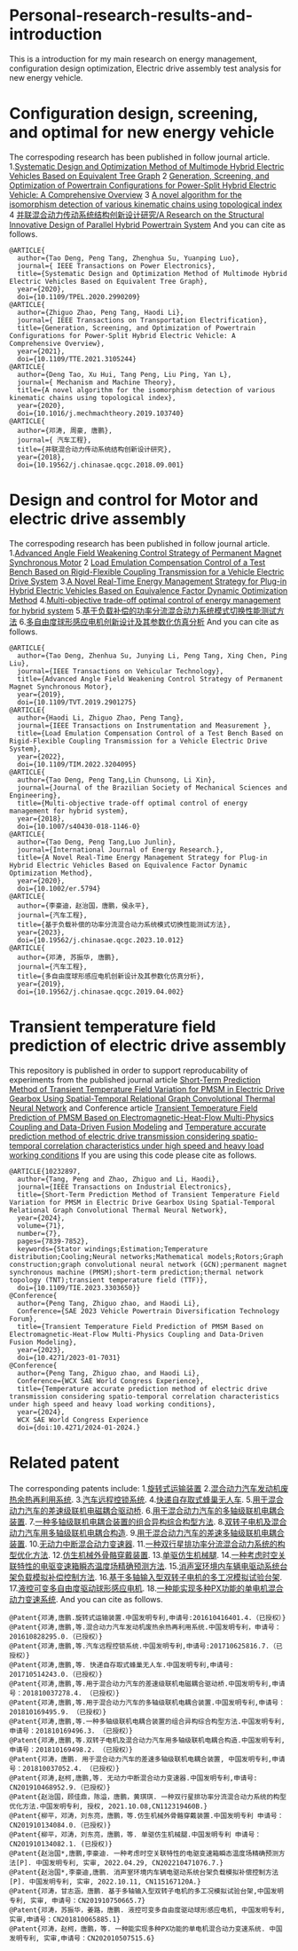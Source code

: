 # Personal-research-results-and-introduction
This is a introduction for my main research on energy management, configuration design optimization, Electric drive assembly test analysis for new energy vehicle.
# Configuration design, screening, and optimal for new energy vehicle

The correspoding research has been published in follow journal article.
1.[Systematic Design and Optimization Method of Multimode Hybrid Electric Vehicles Based on Equivalent Tree Graph](https://ieeexplore.ieee.org/document/9078871) 
2 [Generation, Screening, and Optimization of Powertrain Configurations for Power-Split Hybrid Electric Vehicle: A Comprehensive Overview](https://ieeexplore.ieee.org/document/9514573)
3 [A novel algorithm for the isomorphism detection of various kinematic chains using topological index](https://www.sciencedirect.com/science/article/pii/S0094114X19323468)
4 [并联混合动力传动系统结构创新设计研究/A Research on the Structural Innovative Design of Parallel Hybrid Powertrain System](http://www.qichegongcheng.com/CN/10.19562/j.chinasae.qcgc.2018.09.001)
And you can cite as follows.
```
@ARTICLE{
  author={Tao Deng, Peng Tang, Zhenghua Su, Yuanping Luo},
  journal={ IEEE Transactions on Power Electronics}, 
  title={Systematic Design and Optimization Method of Multimode Hybrid Electric Vehicles Based on Equivalent Tree Graph}, 
  year={2020},
  doi={10.1109/TPEL.2020.2990209}
@ARTICLE{
  author={Zhiguo Zhao, Peng Tang, Haodi Li},
  journal={ IEEE Transactions on Transportation Electrification}, 
  title={Generation, Screening, and Optimization of Powertrain Configurations for Power-Split Hybrid Electric Vehicle: A Comprehensive Overview}, 
  year={2021},
  doi={10.1109/TTE.2021.3105244}
@ARTICLE{
  author={Deng Tao, Xu Hui, Tang Peng, Liu Ping, Yan L},
  journal={ Mechanism and Machine Theory}, 
  title={A novel algorithm for the isomorphism detection of various kinematic chains using topological index}, 
  year={2020},
  doi={10.1016/j.mechmachtheory.2019.103740}
@ARTICLE{
  author={邓涛, 周豪, 唐鹏},
  journal={ 汽车工程}, 
  title={并联混合动力传动系统结构创新设计研究}, 
  year={2018},
  doi={10.19562/j.chinasae.qcgc.2018.09.001}
```

# Design and control for Motor and electric drive assembly

The correspoding research has been published in follow journal article.
1.[Advanced Angle Field Weakening Control Strategy of Permanent Magnet Synchronous Motor](https://ieeexplore.ieee.org/document/8651428) 
2 [Load Emulation Compensation Control of a Test Bench Based on Rigid-Flexible Coupling Transmission for a Vehicle Electric Drive System](https://ieeexplore.ieee.org/document/9875333)
3.[A Novel Real-Time Energy Management Strategy for Plug-in Hybrid Electric Vehicles Based on Equivalence Factor Dynamic Optimization Method](https://onlinelibrary.wiley.com/doi/10.1002/er.5794)
4.[Multi-objective trade-off optimal control of energy management for hybrid system](https://link.springer.com/article/10.1007/s40430-018-1146-0)
5.[基于负载补偿的功率分流混合动力系统模式切换性能测试方法](http://www.qichegongcheng.com/CN/10.19562/j.chinasae.qcgc.2023.10.012)
6.[多自由度球形感应电机创新设计及其参数化仿真分析](http://www.qichegongcheng.com/CN/10.19562/j.chinasae.qcgc.2019.04.002)
And you can cite as follows.
```
@ARTICLE{
  author={Tao Deng, Zhenhua Su, Junying Li, Peng Tang, Xing Chen, Ping Liu},
  journal={IEEE Transactions on Vehicular Technology}, 
  title={Advanced Angle Field Weakening Control Strategy of Permanent Magnet Synchronous Motor}, 
  year={2019},
  doi={10.1109/TVT.2019.2901275}
@ARTICLE{
  author={Haodi Li, Zhiguo Zhao, Peng Tang},
  journal={IEEE Transactions on Instrumentation and Measurement }, 
  title={Load Emulation Compensation Control of a Test Bench Based on Rigid-Flexible Coupling Transmission for a Vehicle Electric Drive System}, 
  year={2022},
  doi={10.1109/TIM.2022.3204095}
@ARTICLE{
  author={Tao Deng, Peng Tang,Lin Chunsong, Li Xin},
  journal={Journal of the Brazilian Society of Mechanical Sciences and Engineering}, 
  title={Multi-objective trade-off optimal control of energy management for hybrid system}, 
  year={2018},
  doi={10.1007/s40430-018-1146-0}
@ARTICLE{
  author={Tao Deng, Peng Tang,Luo Junlin},
  journal={International Journal of Energy Research.}, 
  title={A Novel Real-Time Energy Management Strategy for Plug-in Hybrid Electric Vehicles Based on Equivalence Factor Dynamic Optimization Method}, 
  year={2020},
  doi={10.1002/er.5794}
@ARTICLE{
  author={李豪迪，赵治国，唐鹏，侯永平},
  journal={汽车工程}, 
  title={基于负载补偿的功率分流混合动力系统模式切换性能测试方法}, 
  year={2023},
  doi={10.19562/j.chinasae.qcgc.2023.10.012}
@ARTICLE{
  author={邓涛, 苏振华, 唐鹏},
  journal={汽车工程}, 
  title={多自由度球形感应电机创新设计及其参数化仿真分析}, 
  year={2019},
  doi={10.19562/j.chinasae.qcgc.2019.04.002}
```

# Transient temperature field prediction of electric drive assembly

This repository is published in order to support reproducability of experiments from the published journal article [Short-Term Prediction Method of Transient Temperature Field Variation for PMSM in Electric Drive Gearbox Using Spatial-Temporal Relational Graph Convolutional Thermal Neural Network](https://ieeexplore.ieee.org/document/10232897) and Conference article [Transient Temperature Field Prediction of PMSM Based on Electromagnetic-Heat-Flow Multi-Physics Coupling and Data-Driven Fusion Modeling](https://saemobilus.sae.org/content/2023-01-7031/) and [Temperature accurate prediction method of electric drive transmission considering spatio-temporal correlation characteristics under high speed and heavy load working conditions](https://saemobilus.sae.org/content/2024-01-2024/)
If you are using this code please cite as follows.
```
@ARTICLE{10232897,
  author={Tang, Peng and Zhao, Zhiguo and Li, Haodi},
  journal={IEEE Transactions on Industrial Electronics}, 
  title={Short-Term Prediction Method of Transient Temperature Field Variation for PMSM in Electric Drive Gearbox Using Spatial-Temporal Relational Graph Convolutional Thermal Neural Network}, 
  year={2024},
  volume={71},
  number={7},
  pages={7839-7852},
  keywords={Stator windings;Estimation;Temperature distribution;Cooling;Neural networks;Mathematical models;Rotors;Graph construction;graph convolutional neural network (GCN);permanent magnet synchronous machine (PMSM);short-term prediction;thermal network topology (TNT);transient temperature field (TTF)},
  doi={10.1109/TIE.2023.3303650}}
@Conference{
  author={Peng Tang, Zhiguo zhao, and Haodi Li},
  Conference={SAE 2023 Vehicle Powertrain Diversification Technology Forum}, 
  title={Transient Temperature Field Prediction of PMSM Based on Electromagnetic-Heat-Flow Multi-Physics Coupling and Data-Driven Fusion Modeling}, 
  year={2023},
  doi={10.4271/2023-01-7031}
@Conference{
  author={Peng Tang, Zhiguo zhao, and Haodi Li},
  Conference={WCX SAE World Congress Experience}, 
  title={Temperature accurate prediction method of electric drive transmission considering spatio-temporal correlation characteristics under high speed and heavy load working conditions}, 
  year={2024},
  WCX SAE World Congress Experience
  doi={doi:10.4271/2024-01-2024.}
```

# Related patent

The corresponding patents include:
1.[旋转式运输装置](http://epub.cnipa.gov.cn/Dxb/AdvancedQuery)
2.[混合动力汽车发动机废热余热再利用系统](http://epub.cnipa.gov.cn/Dxb/AdvancedQuery).
3.[汽车远程控锁系统](http://epub.cnipa.gov.cn/Dxb/AdvancedQuery).
4.[快递自存取式蜂巢无人车](http://epub.cnipa.gov.cn/Dxb/AdvancedQuery).
5.[用于混合动力汽车的差速级联机电磁耦合驱动桥](http://epub.cnipa.gov.cn/Dxb/AdvancedQuery).
6.[用于混合动力汽车的多轴级联机电耦合装置](http://epub.cnipa.gov.cn/Dxb/AdvancedQuery).
7.[一种多轴级联机电耦合装置的组合异构综合构型方法](http://epub.cnipa.gov.cn/Dxb/AdvancedQuery).
8.[双转子电机及混合动力汽车用多轴级联机电耦合构造](http://epub.cnipa.gov.cn/Dxb/AdvancedQuery).
9.[用于混合动力汽车的差速多轴级联机电耦合装置](http://epub.cnipa.gov.cn/Dxb/AdvancedQuery).
10.[无动力中断混合动力变速器](http://epub.cnipa.gov.cn/Dxb/AdvancedQuery).
11.[一种双行星排功率分流混合动力系统的构型优化方法](http://epub.cnipa.gov.cn/Dxb/AdvancedQuery).
12.[仿生机械外骨骼穿戴装置](http://epub.cnipa.gov.cn/Dxb/AdvancedQuery).
13.[单驱仿生机械腿](http://epub.cnipa.gov.cn/Dxb/AdvancedQuery).
14.[一种考虑时空关联特性的电驱变速箱瞬态温度场精确预测方法](http://epub.cnipa.gov.cn/Dxb/AdvancedQuery).
15.[消声室环境内车辆电驱动系统台架负载模拟补偿控制方法](http://epub.cnipa.gov.cn/Dxb/AdvancedQuery).
16.[基于多轴输入型双转子电机的多工况模拟试验台架](http://epub.cnipa.gov.cn/Dxb/AdvancedQuery).
17.[液控可变多自由度驱动球形感应电机](http://epub.cnipa.gov.cn/Dxb/AdvancedQuery).
18.[一种能实现多种PX功能的单电机混合动力变速系统](http://epub.cnipa.gov.cn/Dxb/AdvancedQuery).
And you can cite as follows.
```
@Patent{邓涛,唐鹏.旋转式运输装置.中国发明专利,申请号:201610416401.4.（已授权）}
@Patent{邓涛,唐鹏,等.混合动力汽车发动机废热余热再利用系统.中国发明专利，申请号：201610828295.0.（已授权）}
@Patent{邓涛,唐鹏,等.汽车远程控锁系统.中国发明专利,申请号:201710625816.7.（已授权）}
@Patent{邓涛,唐鹏,等. 快递自存取式蜂巢无人车.中国发明专利,申请号: 201710514243.0.（已授权）}
@Patent{邓涛,唐鹏,等.用于混合动力汽车的差速级联机电磁耦合驱动桥.中国发明专利,申请号：201810037278.4. （已授权）}
@Patent{邓涛,唐鹏,等.用于混合动力汽车的多轴级联机电耦合装置.中国发明专利,申请号：201810169495.9. （已授权）}
@Patent{邓涛,唐鹏,等.一种多轴级联机电耦合装置的组合异构综合构型方法.中国发明专利,申请号：201810169496.3. （已授权）}
@Patent{邓涛,唐鹏,等.双转子电机及混合动力汽车用多轴级联机电耦合构造.中国发明专利,申请号：201810169498.2. （已授权）}
@Patent{邓涛，唐鹏. 用于混合动力汽车的差速多轴级联机电耦合装置, 中国发明专利,申请号：201810037052.4. （已授权）}
@Patent{邓涛,赵柯,唐鹏,等. 无动力中断混合动力变速器.中国发明专利,申请号: CN201910468952.9.（已授权）}
@Patent{赵治国，顾佳鼎，陈溢，唐鹏，黄琪琪. 一种双行星排功率分流混合动力系统的构型优化方法.中国发明专利, 授权, 2021.10.08,CN112319460B.}
@Patent{柳平，邓涛，刘东亮，唐鹏，等.仿生机械外骨骼穿戴装置.中国发明专利 申请号：CN201910134084.0.（已授权)}
@Patent{柳平，邓涛，刘东亮，唐鹏，等. 单驱仿生机械腿.中国发明专利 申请号：CN201910134082.1. (已授权)}
@Patent{赵治国*,唐鹏,李豪迪. 一种考虑时空关联特性的电驱变速箱瞬态温度场精确预测方法[P]. 中国发明专利, 实审, 2022.04.29, CN202210471076.7.}
@Patent{赵治国*,李豪迪,唐鹏. 消声室环境内车辆电驱动系统台架负载模拟补偿控制方法[P]. 中国发明专利, 实审, 2022.10.11, CN115167120A.}
@Patent{邓涛，甘志涵，唐鹏. 基于多轴输入型双转子电机的多工况模拟试验台架,中国发明专利, 实审, 申请号：CN201910750665.7}
@Patent{邓涛，苏振华，姜路，唐鹏. 液控可变多自由度驱动球形感应电机, 中国发明专利, 实审,申请号：CN201810065885.1}
@Patent{邓涛，赵柯，唐鹏，等. 一种能实现多种PX功能的单电机混合动力变速系统. 中国发明专利, 实审,申请号：CN202010507515.6}
